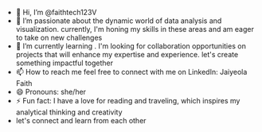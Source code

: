 - 👋 Hi, I’m @faithtech123V
- 👀 I’m passionate about the dynamic world of data analysis and visualization. currently, I'm honing my skills in these areas and am eager to take on new challenges
- 🌱 I’m currently learning . I'm looking for collaboration opportunities on projects that will enhance my expertise and experience. let's create something impactful together
- 📫 How to reach me feel free to connect with me on LinkedIn: Jaiyeola Faith
- 😄 Pronouns: she/her
- ⚡ Fun fact: I have a love for reading and traveling, which inspires my analytical thinking and creativity
- let's connect and learn from each other
<!---
faithtech123V/faithtech123V is a ✨ special ✨ repository because its `README.md` (this file) appears on your GitHub profile.
You can click the Preview link to take a look at your changes.
--->
